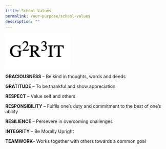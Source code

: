 ```yaml
---
title: School Values
permalink: /our-purpose/school-values
description: ""
---
```

<img src="/images/G2R3IT.png" 
     style="width:40%">


**GRACIOUSNESS** – Be kind in thoughts, words and deeds

**GRATITUDE** – To be thankful and show appreciation

**RESPECT** – Value self and others

**RESPONSIBILITY** – Fulfils one’s duty and commitment to the best of one’s ability

**RESILIENCE** – Persevere in overcoming challenges

**INTEGRITY** – Be Morally Upright

**TEAMWORK**– Works together with others towards a common goal
